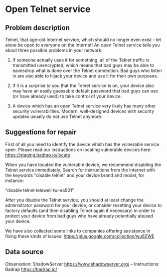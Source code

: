 # Open Telnet service

## Problem description

Telnet, that age-old Internet service, which should no longer even exist - let alone be open to everyone on the Internet! An open Telnet service tells you about three possible problems in your network:

1) If someone actually uses it for something, all of the Telnet traffic is transmitted unencrypted, which means that bad guys may be able to eavesdrop what is done over the Telnet connection. Bad guys who listen in are also able to hijack your device and use it for their own purposes. 

2) If it is a surprise to you that the Telnet service is on, your device also may have an easily guessable default password that bad guys can use (or have already used) to take control of your device. 

3) A device which has an open Telnet service very likely has many other security vulnerabilities. Modern, well-designed devices with security updates usually do not use Telnet anymore. 

## Suggestions for repair

First of all you need to identify the device which has the vulnerable service open. Please read our instructions on locating vulnerable devices here: https://staging.badrap.io/locate

When you have located the vulnerable device, we recommend disabling the Telnet service immediately. Search for instructions from the Internet with the keywords "disable telnet" and your device brand and model, for instance:

"disable telnet telewell tw-ea501"

After you disable the Telnet service, you should at least change the administrator password for your device, or consider resetting your device to factory defaults (and then disabling Telnet again if necessary) in order to protect your device from bad guys who have already potentially abused your device.

We have also collected some links to companies offering assistance in fixing these kinds of issues: https://plus.google.com/collection/wu6ZWE

## Data source

Observation: ShadowServer https://www.shadowserver.org/ – Instructions: Badrap https://badrap.io/
